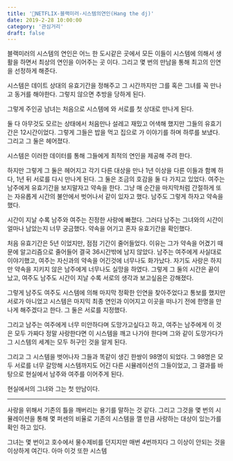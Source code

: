 ```yaml
---
title: '🎨NETFLIX-블랙미러-시스템의연인(Hang the dj)'
date: 2019-2-28 10:00:00
category: '관심거리'
draft: false
---
```




블랙미러의 시스템의 연인은 어느 한 도시같은 곳에서 모든 이들이 시스템에 의해서 생활을 하면서 최상의 연인을 이어주는 곳 이다. 그리고 몇 번의 만남을 통해 최고의 인연을 선정하게 해준다.

시스템은 데이트 상대의 유효기간을 정해주고 그 시간까지만 그를 혹은 그녀를 꼭 만나고 동거를 해야한다. 그렇지 않으면 추방을 당하게 된다.

그렇게 주인공 남녀는 처음으로 시스템에 와 서로를 첫 상대로 만나게 된다.

둘 다 아무것도 모르는 상태에서 처음만나 설레고 재밌고 어색해 했지만 그들의 유효기간은 12시간이었다. 그렇게 그들은 밥을 먹고 집으로 가 이야기를 하며 하루를 보냈다. 그리고 그 둘은 헤어졌다.

시스템은 이러한 데이터를 통해 그들에게 최적의 연인을 제공해 주려 한다.

하지만 그렇게 그 둘은 헤어지고 각기 다른 대상을 만나 1년 이상을 다른 이들과 함꼐 하다, 1년 뒤 서로를 다시 만나게 된다. 그 둘은 조금의 호감을 둘 다 가지고 있었다. 여주는 남주에게 유효기간을 보지말자고 약속을 한다. 그냥 매 순간을 마지막처럼 간절하게 또는 자유롭게 시간의 불안에서 벗어나서 같이 있자고 했다. 남주도 그렇게 하자고 약속을 했다.

시간이 지날 수록 남주와 여주는 진정한 사랑에 빠졌다. 그러다 남주는 그녀와의 시간이 얼마나 남았는지 너무 궁금했다. 약속을 어기고 혼자 유효기간을 확인했다.

처음 유효기간은 5년 이었지만, 점점 기간이 줄어들었다. 이유는 그가 약속을 어겼기 때문에 알고리즘으로 줄어들어 결국 36시간밖에 남지 않았다. 남주는 여주에게 사실대로 이야기했고, 여주는 자신과의 약속을 어긴것에 너무나도 화가났다. 자기도 사랑은 하지만 약속을 지키지 않은 남주에게 너무나도 실망을 하였다. 그렇게 그 둘의 시간은 끝이 났고, 여주도 남주도 시간이 지날 수록 서로의 생각과 보고싶음은 강해졌다.

그렇게 남주도 여주도 시스템에 의해 마지막 정확한 인연을 찾아주었다고 통보를 했지만 서로가 아니었고 시스템은 마지믹 최종 연인과 이어지고 이곳을 떠나기 전에 한명을 만나게 해주겠다고 한다. 그 둘은 서로를 지정했다.

그리고 남주는 여주에게 너무 미안하다며 도망가고싶다고 하고, 여주는 남주에게 이 것은 모두 가짜다 정말 사랑한다면 이 시스템을 깨고 나가야 한다며 그와 같이 도망가다가 그 시스템의 세계는 모두 허구인 것을 알게 된다.

그리고 그 시스템을 벗어나자 그들과 똑같이 생긴 한쌍이 98명이 되었다. 그 98명은 모두 서로를 너무 갈망해 시스템까지도 어긴 다른 시뮬레이션의 그들이었고, 그 결과를 바탕으로 현실에서 남주와 여주를 이어주게 된다.

현실에서의 그녀와 그는 첫 만남이다.

------

사랑을 위해서 기존의 틀을 깨버리는 용기를 말하는 것 같다. 그리고 그것을 몇 번의 시뮬레이션을 통해 몇 퍼센의 비율로 기존의 시스템을 깰 만큼 사랑하는 대상이 있는가를 확인 하고 있다.

그녀는 몇 번이고 호수에서 물수제비를 던지지만 매번 4번까지다 그 이상이 안되는 것을 이상하게 여긴다. 아마 이것 또한 시스템